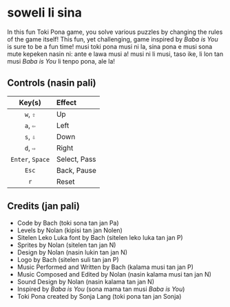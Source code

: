 # soweli li sina
In this fun Toki Pona game, you solve various puzzles by changing the rules of the game itself! This fun, yet challenging, game inspired by *Baba is You* is sure to be a fun time!
musi toki pona musi ni la, sina pona e musi sona mute kepeken nasin ni: ante e lawa musi a! musi ni li musi, taso ike, li lon tan musi *Baba is You* li tenpo pona, ale la!

## Controls (nasin pali)
| **Key(s)** | **Effect** |
| :---: | :--- |
| `w`, `⇧` | Up |
| `a`, `⇦` | Left |
| `s`, `⇩` | Down |
| `d`, `⇨` | Right |
| `Enter`, `Space` | Select, Pass |
| `Esc` | Back, Pause |
| `r` | Reset |

## Credits (jan pali)
* Code by Bach (toki sona tan jan Pa)
* Levels by Nolan (kipisi tan jan Nolen)
* Sitelen Leko Luka font by Bach (sitelen leko luka tan jan P)
* Sprites by Nolan (sitelen tan jan N)
* Design by Nolan (nasin lukin tan jan N)
* Logo by Bach (sitelen suli tan jan P)
* Music Performed and Written by Bach (kalama musi tan jan P)
* Music Composed and Edited by Nolan (nasin kalama musi tan jan N)
* Sound Design by Nolan (nasin kalama tan jan N)
* Inspired by *Baba is You* (sona mama tan musi *Baba is You*)
* Toki Pona created by Sonja Lang (toki pona tan jan Sonja) 
